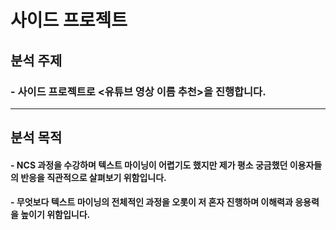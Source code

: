 # 사이드 프로젝트

## 분석 주제
### - 사이드 프로젝트로 <유튜브 영상 이름 추천>을 진행합니다.
----------------------
## 분석 목적
#### - NCS 과정을 수강하며 텍스트 마이닝이 어렵기도 했지만 제가 평소 궁금했던 이용자들의 반응을 직관적으로 살펴보기 위함입니다.
#### - 무엇보다 텍스트 마이닝의 전체적인 과정을 오롯이 저 혼자 진행하며 이해력과 응용력을 높이기 위함입니다. 
